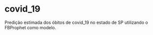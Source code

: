 # covid_19
Predição estimada dos óbitos de covid_19 no estado de SP utilizando o FBProphet como modelo.

